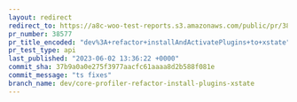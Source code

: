 ```yaml
---
layout: redirect
redirect_to: https://a8c-woo-test-reports.s3.amazonaws.com/public/pr/38577/api/index.html
pr_number: 38577
pr_title_encoded: "dev%3A+refactor+installAndActivatePlugins+to+xstate"
pr_test_type: api
last_published: "2023-06-02 13:36:22 +0000"
commit_sha: 37b9a0a0e275f3977aacfc61aaaa8d2b588f081e
commit_message: "ts fixes"
branch_name: dev/core-profiler-refactor-install-plugins-xstate
---
```

